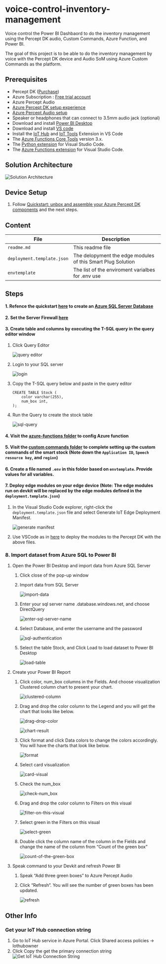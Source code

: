 # voice-control-inventory-management
Voice control the Power BI Dashbaord to do the inventory management using the Percept DK audio, Custom Commands, Azure Function, and Power BI.

The goal of this project is to be able to do the inventory management by voice with the Percept DK device and Audio SoM using Azure Custom Commands as the platform.  

## Prerequisites
- Percept DK ([Purchase](https://www.microsoft.com/en-us/store/build/azure-percept/8v2qxmzbz9vc))
- Azure Subscription : [Free trial account](https://azure.microsoft.com/en-us/free/)
- Azure Percept Audio 
- [Azure Percept DK setup experience](https://docs.microsoft.com/en-us/azure/azure-percept/quickstart-percept-dk-set-up)
- [Azure Percept Audio setup](https://docs.microsoft.com/en-us/azure/azure-percept/quickstart-percept-audio-setup)
- Speaker or headphones that can connect to 3.5mm audio jack (optional) 
- Download and install [Power BI Desktop](https://powerbi.microsoft.com/en-us/downloads/)
- Download and install [VS code](https://code.visualstudio.com/download) 
- Install the [IoT Hub](https://marketplace.visualstudio.com/items?itemName=vsciot-vscode.azure-iot-toolkit) and [IoT Tools](https://marketplace.visualstudio.com/items?itemName=vsciot-vscode.azure-iot-tools) Extension in VS Code 
- The [Azure Functions Core Tools](https://docs.microsoft.com/en-us/azure/azure-functions/functions-run-local?tabs=v4%2Cwindows%2Ccsharp%2Cportal%2Cbash%2Ckeda#install-the-azure-functions-core-tools) version 3.x.
- The [Python extension](https://marketplace.visualstudio.com/items?itemName=ms-python.python) for Visual Studio Code.
- The [Azure Functions extension](https://marketplace.visualstudio.com/items?itemName=ms-azuretools.vscode-azurefunctions) for Visual Studio Code.


## Solution Architecture
![Solution Architecture](docs/images/solution-architect-1.png)

## Device Setup
1. Follow [Quickstart: unbox and assemble your Azure Percept DK components](https://docs.microsoft.com/en-us/azure/azure-percept/quickstart-percept-dk-unboxing) and the next steps.

## Content
| File             | Description                                                   |
|-------------------------|---------------------------------------------------------------|
| `readme.md`             | This readme file                                              |
| `deployment.template.json`    | The delopyment the edge modules of this Smart Plug Solution |
| `envtemplate`    | The list of the enviroment varialbes for .env use |


## Steps

#### 1. Refence the quickstart [here](https://docs.microsoft.com/en-us/azure/azure-sql/database/single-database-create-quickstart?tabs=azure-portal) to create an [Azure SQL Server Database](https://ms.portal.azure.com/#create/Microsoft.AzureSQL)

#### 2. Set the Server Firewall [here](https://docs.microsoft.com/en-us/azure/azure-sql/database/firewall-configure#from-the-database-overview-page)
   
#### 3. Create table and columns by executing the T-SQL query in the query editor window 
   1. Click Query Editor
      
      ![query editor](docs/images/query-editor.png)
   
   2. Login to your SQL server
      
      ![login](docs/images/sql-login.png)
   

   3. Copy the T-SQL query below and paste in the query editor
      ```
      CREATE TABLE Stock ( 
          color varchar(255), 
          num_box int, 
      ); 
      ``` 

   4. Run the Query to create the stock table 

      ![sql-query](docs/images/sql-query.png)

#### 4. Visit the [azure-functions folder](https://github.com/leannhuang/voice-control-inventory-management/tree/main/azure-functions) to config Azure function

#### 5. Visit the [custom commands folder](https://github.com/leannhuang/smart-plug-with-custom-commands/tree/main/custom-commands) to complete setting up the custom commands of the smart stock (Note down the `Application ID`, `Speech resource key`, and `region`)

#### 6. Create a file named `.env` in this folder based on `envtemplate`. Provide values for all variables.

#### 7. Deploy edge modules on your edge device (Note: The edge modules run on devkit will be replaced by the edge modules defined in the `deployment.template.json`)
   1. In the Visual Studio Code explorer, right-click the `deployment.template.json` file and select Generate IoT Edge Deployment Manifest.
        
        ![generate manifest](docs/images/generate-manifest.png)

   2. Use VSCode as in [here](https://docs.microsoft.com/en-us/azure/iot-edge/tutorial-develop-for-linux?view=iotedge-2020-11#deploy-modules-to-device) to deploy the modules to the Percept DK with the above files.

### 8. Import dataset from Azure SQL to Power BI 
   1. Open the Power BI Desktop and import data from Azure SQL Server
      1. Click close of the pop-up window
      2. Import data from SQL Server

         ![import-data](docs/images/import-data.png)

      3. Enter your sql server name <your sql server name>.database.windows.net, and choose DirectQuery

         ![enter-sql-server-name](docs/images/enter-sql-server-name.png)

      4. Select Database, and enter the username and the password

         ![sql-authentication](docs/images/sql-authentication.png)

      5. Select the table Stock, and Click Load to load dataset to Power BI Desktop

         ![load-table](docs/images/load-table.png)
   
   2. Create your Power BI Report
      1. Click color, num_box columns in the Fields. And choose visualization Clustered column chart to present your chart.

         ![clustered-column](docs/images/clustered-column.png)

      2. Drag and drop the color column to the Legend and you will get the chart that looks like below.
         
         ![drag-drop-color](docs/images/drag-drop-color.png)

         ![chart-result](docs/images/chart-result.png)

      3. Click format and click Data colors to change the colors accordingly. You will have the charts that look like below.

         ![format](docs/images/format.png)

      4. Select card visualization

         ![card-visual](docs/images/card-visual.png)

      5. Check the num_box

         ![check-num_box](docs/images/check-num_box.png)

      6. Drag and drop the color column to Filters on this visual

         ![filter-on-this-visual](docs/images/filter-on-this-visual.png)

      7. Select green in the Filters on this visual

         ![select-green](docs/images/select-green.png)

      8. Double click the column name of the column in the Fields and change the name of the column from “Count of the green box”

         ![count-of-the-green-box](docs/images/count-of-the-green-box.png)
   
   3. Speak command to your Devkit and refresh Power BI
      1. Speak “Add three green boxes” to Azure Percept Audio
      2. Click “Refresh”. You will see the number of green boxes has been updated.

         ![refresh](docs/images/refresh.png)

## Other Info
### Get your IoT Hub connection string
1. Go to IoT Hub service in Azure Portal. Click Shared access policies -> Iothubowner  
2. Click Copy the get the primary connection string 
![Get IoT Hub Connection String](docs/images/get-iot-hub-connection-string.png)